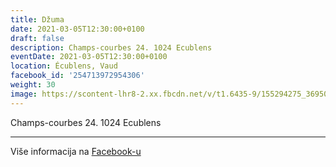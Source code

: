 ```yaml
---
title: Džuma
date: 2021-03-05T12:30:00+0100
draft: false
description: Champs-courbes 24. 1024 Ecublens
eventDate: 2021-03-05T12:30:00+0100
location: Écublens, Vaud
facebook_id: '254713972954306'
weight: 30
image: https://scontent-lhr8-2.xx.fbcdn.net/v/t1.6435-9/155294275_3695079563921169_4909597834044538694_n.jpg?_nc_cat=101&ccb=1-7&_nc_sid=9e60e4&_nc_ohc=9bS8oN7j3voQ7kNvwGujhlT&_nc_oc=AdmaT2-QliCXjTIg3Xbx6urDJIByBziY_3kIS8mqLZCBr1XJb7k0EnLdV0iQ_8-XbJs&_nc_zt=23&_nc_ht=scontent-lhr8-2.xx&edm=ABTKTjYEAAAA&_nc_gid=e7colnBn3MsoeEsaxFM6Bw&oh=00_Afa3hphoLkPdjc9VD06zPezmjkq4Y_ZqTqEVIDZQwWi3MQ&oe=69040E5B
---
```


Champs-courbes 24. 1024 Ecublens

---

Više informacija na [Facebook-u](https://facebook.com/events/254713972954306)